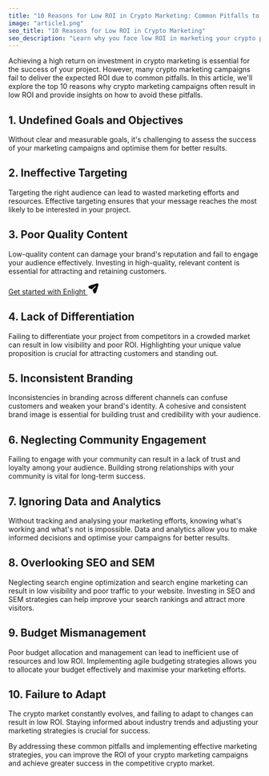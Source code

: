 ```yaml
---
title: "10 Reasons for Low ROI in Crypto Marketing: Common Pitfalls to Avoid"
image: "article1.png"
seo_title: "10 Reasons for Low ROI in Crypto Marketing"
seo_description: "Learn why you face low ROI in marketing your crypto project. Enlight explains how to boost crypto marketing efficiency with brand solutions."
---
```


Achieving a high return on investment in crypto marketing is essential for the success of your project. However, many crypto marketing campaigns fail to deliver the expected ROI due to common pitfalls. In this article, we'll explore the top 10 reasons why crypto marketing campaigns often result in low ROI and provide insights on how to avoid these pitfalls.

## 1. Undefined Goals and Objectives

Without clear and measurable goals, it's challenging to assess the success of your marketing campaigns and optimise them for better results.

## 2. Ineffective Targeting

Targeting the right audience can lead to wasted marketing efforts and resources. Effective targeting ensures that your message reaches the most likely to be interested in your project.

## 3. Poor Quality Content

Low-quality content can damage your brand's reputation and fail to engage your audience effectively. Investing in high-quality, relevant content is essential for attracting and retaining customers.

<a href="/get-started" class="main-button">
    <span>
    Get started with Enlight
    </span>
    <svg
      xmlns="http://www.w3.org/2000/svg"
      width="24"
      height="24"
      viewBox="0 0 24 24"
      fill="none"
    ><path
        d="M18.636 15.6699L20.352 10.5199C21.852 6.02194 22.602 3.77294 21.414 2.58594C20.227 1.39894 17.978 2.14794 13.479 3.64794L8.32997 5.36394C4.69997 6.57394 2.88497 7.17994 2.36997 8.06694C2.12908 8.48152 2.0022 8.95246 2.0022 9.43194C2.0022 9.91142 2.12908 10.3824 2.36997 10.7969C2.88497 11.6849 4.69997 12.2899 8.32997 13.5009C8.77997 13.6509 9.28697 13.5429 9.62397 13.2099L15.13 7.75494C15.2023 7.67634 15.2899 7.61324 15.3874 7.56945C15.4848 7.52566 15.5901 7.5021 15.697 7.50019C15.8038 7.49827 15.9099 7.51805 16.0089 7.55831C16.1078 7.59858 16.1976 7.6585 16.2727 7.73446C16.3479 7.81041 16.4068 7.90082 16.446 8.00021C16.4852 8.0996 16.5039 8.20591 16.5008 8.31271C16.4977 8.41951 16.473 8.52457 16.4282 8.62156C16.3834 8.71854 16.3193 8.80542 16.24 8.87694L10.824 14.2429C10.6433 14.4276 10.5174 14.6587 10.4602 14.9106C10.403 15.1625 10.4168 15.4254 10.5 15.6699C11.71 19.2999 12.316 21.1159 13.203 21.6319C13.6178 21.8727 14.0889 21.9995 14.5685 21.9995C15.0481 21.9995 15.5192 21.8727 15.934 21.6319C16.821 21.1159 17.425 19.3009 18.636 15.6699Z"
        fill="#0F0F0F"
      /></svg>
</a>

## 4. Lack of Differentiation

Failing to differentiate your project from competitors in a crowded market can result in low visibility and poor ROI. Highlighting your unique value proposition is crucial for attracting customers and standing out.

## 5. Inconsistent Branding

Inconsistencies in branding across different channels can confuse customers and weaken your brand's identity. A cohesive and consistent brand image is essential for building trust and credibility with your audience.

## 6. Neglecting Community Engagement

Failing to engage with your community can result in a lack of trust and loyalty among your audience. Building strong relationships with your community is vital for long-term success.

## 7. Ignoring Data and Analytics

Without tracking and analysing your marketing efforts, knowing what's working and what's not is impossible. Data and analytics allow you to make informed decisions and optimise your campaigns for better results.

## 8. Overlooking SEO and SEM

Neglecting search engine optimization and search engine marketing can result in low visibility and poor traffic to your website. Investing in SEO and SEM strategies can help improve your search rankings and attract more visitors.

## 9. Budget Mismanagement

Poor budget allocation and management can lead to inefficient use of resources and low ROI. Implementing agile budgeting strategies allows you to allocate your budget effectively and maximise your marketing efforts.

## 10. Failure to Adapt

The crypto market constantly evolves, and failing to adapt to changes can result in low ROI. Staying informed about industry trends and adjusting your marketing strategies is crucial for success.

By addressing these common pitfalls and implementing effective marketing strategies, you can improve the ROI of your crypto marketing campaigns and achieve greater success in the competitive crypto market.
